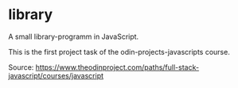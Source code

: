 # library
A small library-programm  in JavaScript.

This is the first project task of the odin-projects-javascripts course.

Source: https://www.theodinproject.com/paths/full-stack-javascript/courses/javascript
